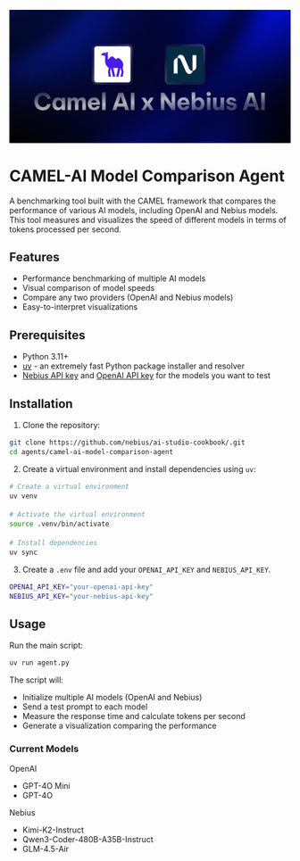 ![Banner](./assets/banner.png)

# CAMEL-AI Model Comparison Agent

A benchmarking tool built with the CAMEL framework that compares the performance of various AI models, including OpenAI and Nebius models. This tool measures and visualizes the speed of different models in terms of tokens processed per second.

## Features

- Performance benchmarking of multiple AI models
- Visual comparison of model speeds
- Compare any two providers (OpenAI and Nebius models)
- Easy-to-interpret visualizations

## Prerequisites

- Python 3.11+
- [uv](https://github.com/astral-sh/uv) - an extremely fast Python package installer and resolver
- [Nebius API key](https://dub.sh/nebius) and [OpenAI API key](https://platform.openai.com/api-keys) for the models you want to test

## Installation

1. Clone the repository:

```bash
git clone https://github.com/nebius/ai-studio-cookbook/.git
cd agents/camel-ai-model-comparison-agent
```

2. Create a virtual environment and install dependencies using `uv`:

```bash
# Create a virtual environment
uv venv

# Activate the virtual environment
source .venv/bin/activate

# Install dependencies 
uv sync
```

3. Create a `.env` file and add your `OPENAI_API_KEY` and `NEBIUS_API_KEY`.

```bash
OPENAI_API_KEY="your-openai-api-key"
NEBIUS_API_KEY="your-nebius-api-key"
```

## Usage

Run the main script:

```bash
uv run agent.py
```

The script will:

- Initialize multiple AI models (OpenAI and Nebius)
- Send a test prompt to each model
- Measure the response time and calculate tokens per second
- Generate a visualization comparing the performance

### Current Models

OpenAI
- GPT-4O Mini
- GPT-4O

Nebius
- Kimi-K2-Instruct
- Qwen3-Coder-480B-A35B-Instruct
- GLM-4.5-Air

